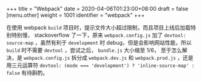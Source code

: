 +++
title = "Webpack"
date = 2020-04-06T01:23:00+08:00
draft = false
[menu.other]
  weight = 1001
  identifier = "webpack"
+++

在使用 webpack `build` 项目时，提示文件大小超过限制，而且项目上线后加载特别特别慢，
stackoverflow 了一下，原来 `webpack.config.js` 加了 `devtool: source-map` ，虽然有利于 `development` 时 debug，但是会影响网站性能，所以 `build` 时不需要
`devtool` ，尝试之后，
`bundle.js` 大小缩至 1/6， 至于怎么解决，是 `webpack.config.js` 拆分成 `webpack.dev.js` 和
`webpack.prod.js` ，还是用三元运算符
`devtool: (mode === 'development') ? 'inline-source-map' : false`
有待斟酌。